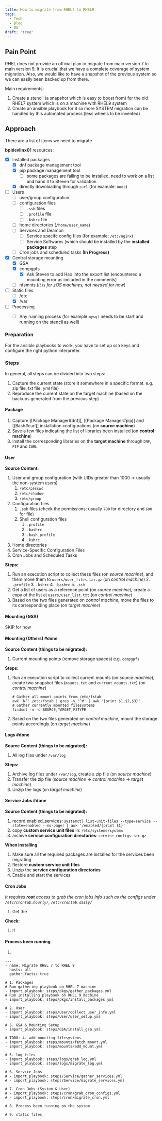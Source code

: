 ```yaml
---
title: How to migrate from RHEL7 to RHEL9
tags:
  - Tech
  - Blog
  - OS
draft: "true"
---
```

## Pain Point
RHEL does not provide an official plan to migrate from main version 7 to main version 9. It is crucial that we have a complete coverage of system migration. Also, we would like to have a snapshot of the previous system so we can easily been backed up from there.

Main requirements:
1. Create a stencil (a snapshot which is easy to boost from) for the old RHEL7 system which is on a machine with RHEL9 system
2. Create an ansible playbook for it so more SYSTEM migration can be handled by this automated process (less wheels to be invented)

## Approach

There are a list of items we need to migrate

**bpidevlinx01** resources:
- [x] Installed packages
	- [x]  dnf package management tool
	- [x]  pip package management tool
		- [ ] some packages are failing to be installed, need to work on a list and hand it to Steven for validation.
	- [x]  directly downloading through `curl` (for example: `node`)
- [ ] Users
	- [ ] user/group configuration
	- [ ] configuration files
		- [ ] `.ssh` files
		- [ ] `.profile` file
		- [ ] `.kshrc` file
	- [ ] home directories (`/home/user_name`)
	- [ ] Services and Deamon
		- [ ] Service specifc config files (for example: `/etc/nginx`)
	    - [ ]  Service Softwares (which should be installed by the **installed packages** step
	- [ ]  Cron jobs and scheduled tasks **(In Progress)**  
- [x] Central storage mounting
	- [x] GSA
	- [x] compgpfs
		- [x] Ask Steven to add Hao into the export list (encountered a mounting error as included in the comments)
	- [ ] nfsmnts (*It is for zOS machines, not needed for now*)
- [ ] Static files
	- [ ] /etc
	- [x] /var
- [ ] Processing
	- [ ] Any running process (for example `mysql` needs to be start and running on the stencil as well)


### Preparation
For the ansible playbooks to work, you have to set up ssh keys and configure the right python interpreter.





### Steps

In general, all steps can be divided into two steps:
1. Capture the current state (store it somewhere in a specific format. e.g. zip file, txt file, yml file)
2. Reproduce the current state on the target machine (based on the backups generated from the previous step)


#### Package
1. Capture [[Package Manager#dnf]], [[Package Manager#pip]] and [[Bash#curl]] installation configurations (on **source machine**)
2. Save a few files indicating the list of libraries been installed (on **control machine**)
3. Install the corresponding libraries on the **target machine** through `DNF`, `PIP` and `CURL`

#### User
**Source Content:**
1. User and group configuration (with UIDs greater than 1000 -> usually the non-system users)
	1. `/etc/passwd`
	2. `/etc/shadow`
	3. `/etc/group`
2. Configuration files
	1. `.ssh` files (check the permissions: usually `700` for directory and `600` for file)
	2. Shell configuration files
		1. `.profile`
		2. `.bashrc`
		3. `.bash_profile`
		4. `.kshrc`
3. Home directories
4. Service-Specific Configuration Files
5. Cron Jobs and Scheduled Tasks

**Steps:**
1. Run an execution script to collect these files (on *source machine*), and them move them to `users/user_files.tar.gz` (on *control machine*)
	2. `.profile`
	3. `.kshrc` 
	4. `.bashrc` 
	5. `.ssh`
2. Get a list of users as a reference point (on *source machine*), create a copy of the list at `users/user_list.txt` (on *control machine*)
3. Based on the two files generated on *control machine*, move the files to its corresponding place (on *target machine*)

#### Mounting (GSA)
SKIP for now

#### Mounting (Others) #done
**Source Content (things to be migrated):**
1. Current mounting points (remove storage spaces) e.g. `compgpfs`

**Steps:**
1. Run an execution script to collect current mounts (on *source machine*), create two snapshot files (`mounts.txt` and `current_mounts.txt`) (on *control machine*)
	```
	# Gather all mount points from /etc/fstab
	awk 'NF' /etc/fstab | grep -v '^#' | awk '{print $1,$2,$3}'
	# Gather currently mounted filesystems
	findmnt -n -o SOURCE,TARGET,FSTYPE
	```
2. Based on the two files generated on *control machine*, mount the storage points accordingly (on *target machine*)

#### Logs #done 
**Source Content (things to be migrated):**
1.  All log files under `/var/log`

**Steps:**
1. Archive log files under `/var/log`, create a zip file (on *source machine*)
2. Transfer the zip file (*source machine* -> *control machine* -> *target machine*)
3. Unzip the logs (on *target machine*)

#### Service Jobs #done 
**Source Content (things to be migrated):**
1. record enabled_services: `systemctl list-unit-files --type=service --state=enabled --no-pager | awk '/enabled/{print $1}'`
2. copy **custom service unit files** in: `/etc/systemd/system`
3. archive **service configuration directories**: `service_configs.tar.gz`

**When installing**
1. Make sure all the required packages are installed for the services been migrating
2. Restore **custom service unit files**
3. Unzip the **service configuration directories**
4. Enable and start the services

#### Cron Jobs
*It requires **root** access to grab the cron jobs info such as the configs under `/etc/crontab.hourly/`, `/etc/crontab.daily/`*
1. Get the 

**Check:**
1. If 


#### Process been running
1. 

```ansible
---
- name: Migrate RHEL 7 to RHEL 9
  hosts: all
  gather_facts: true

# 1. Packages
# Run gathering playbook on RHEL 7 machine
- import_playbook: steps/pkgs/gather_packages.yml
# Run installing playbook on RHEL 9 machine
- import_playbook: steps/pkgs/install_packages.yml

# 2. User
- import_playbook: steps/User/collect_user_info.yml
- import_playbook: steps/User/user_setup.yml

# 3. GSA & Mounting Setup
- import_playbook: steps/GSA/install_gsa.yml

# TODO: 4. add mounting filesystems
- import_playbook: steps/mounts/fetch_mount.yml
- import_playbook: steps/mounts/add_mount.yml

# 5. log files
- import_playbook: steps/logs/grab_log.yml
- import_playbook: steps/logs/migrate_log.yml

# 6. Service Jobs
# - import_playbook: steps/Service/gather_services.yml
# - import_playbook: steps/Service/migrate_services.yml

# 7. Cron Jobs (System & User)
# - import_playbook: steps/cron/grab_cron_configs.yml
# - import_playbook: steps/cron/migrate_cron.yml

# 8. Process been running on the system

# 9. static files

```